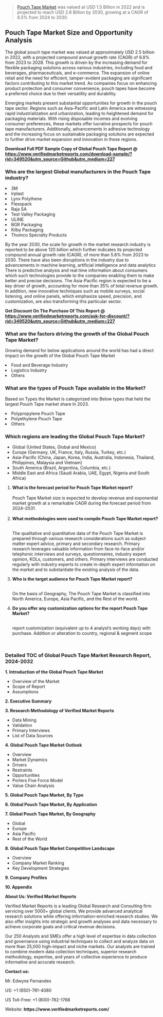 <blockquote><p><p><a href="https://www.verifiedmarketreports.com/download-sample/?rid=349520&utm_source=Github&utm_medium=227" target="_blank">Pouch Tape Market</a> was valued at USD 1.5 Billion in 2022 and is projected to reach USD 2.8 Billion by 2030, growing at a CAGR of 8.5% from 2024 to 2030.</p></blockquote><p><h2>Pouch Tape Market Size and Opportunity Analysis</h2><p>The global pouch tape market was valued at approximately USD 2.5 billion in 2022, with a projected compound annual growth rate (CAGR) of 6.8% from 2023 to 2028. This growth is driven by the increasing demand for flexible packaging solutions across various industries, including food and beverages, pharmaceuticals, and e-commerce. The expansion of online retail and the need for efficient, tamper-evident packaging are significant factors contributing to this market trend. As companies focus on enhancing product protection and consumer convenience, pouch tapes have become a preferred choice due to their versatility and durability.</p><p>Emerging markets present substantial opportunities for growth in the pouch tape sector. Regions such as Asia-Pacific and Latin America are witnessing rapid industrialization and urbanization, leading to heightened demand for packaging materials. With rising disposable incomes and evolving consumer preferences, these markets offer lucrative prospects for pouch tape manufacturers. Additionally, advancements in adhesive technology and the increasing focus on sustainable packaging solutions are expected to further drive market expansion and innovation in these regions.</p></p><p class=""><strong>Download Full PDF Sample Copy of Global Pouch Tape Report @ <a href="https://www.verifiedmarketreports.com/download-sample/?rid=349520&amp;utm_source=Github&amp;utm_medium=227" target="_blank">https://www.verifiedmarketreports.com/download-sample/?rid=349520&amp;utm_source=Github&amp;utm_medium=227</a></strong></p><h3 id="" class="">Who are the largest Global manufacturers in the Pouch Tape industry?</h3><p><li>3M</li><li> Irplast</li><li> Lynx Polythene</li><li> Flexopack</li><li> Raja SA</li><li> Test Valley Packaging</li><li> ULINE</li><li> BGR Packaging</li><li> Kilby Packaging</li><li> Thomco Specialty Products</li></p><div class=""><div class="" dir="" data-message-author-role="" data-message-id="" data-message-model-slug=""><div class=""><div class=""><div class=""><div class="" dir="" data-message-author-role="" data-message-id="" data-message-model-slug=""><div class=""><div class=""><p>By the year 2030, the scale for growth in the market research industry is reported to be above 120 billion which further indicates its projected compound annual growth rate (CAGR), of more than 5.8% from 2023 to 2030. There have also been disruptions in the industry due to advancements in machine learning, artificial intelligence and data analytics There is predictive analysis and real time information about consumers which such technologies provide to the companies enabling them to make better and precise decisions. The Asia-Pacific region is expected to be a key driver of growth, accounting for more than 35% of total revenue growth. In addition, new innovative techniques such as mobile surveys, social listening, and online panels, which emphasize speed, precision, and customization, are also transforming this particular sector.</p><p><strong>Get Discount On The Purchase Of This Report @&nbsp; <a href="https://www.verifiedmarketreports.com/ask-for-discount/?rid=349520&amp;utm_source=Github&amp;utm_medium=227" target="_blank">https://www.verifiedmarketreports.com/ask-for-discount/?rid=349520&amp;utm_source=Github&amp;utm_medium=227</a></strong></p></div></div></div></div></div></div></div></div><h3 id="" class="">What are the factors driving the growth of the Global Pouch Tape Market?</h3><p id="" class="">Growing demand for below applications around the world has had a direct impact on the growth of the Global Pouch Tape Market</p><p id="" class=""><li>Food and Beverage Industry</li><li> Logistics Industry</li><li> Others</li></p><h3 id="" class="">What are the types of Pouch Tape available in the Market?</h3><p id="" class="">Based on Types the Market is categorized into Below types that held the largest Pouch Tape market share In 2023.</p><p id="" class=""><li>Polypropylene Pouch Tape</li><li> Polyethylene Pouch Tape</li><li> Others</li></p><h3 id="" class="">Which regions are leading the Global Pouch Tape Market?</h3><ul><li>Global (United States, Global and Mexico)</li><li>Europe (Germany, UK, France, Italy, Russia, Turkey, etc.)</li><li>Asia-Pacific (China, Japan, Korea, India, Australia, Indonesia, Thailand, Philippines, Malaysia and Vietnam)</li><li>South America (Brazil, Argentina, Columbia, etc.)</li><li>Middle East and Africa (Saudi Arabia, UAE, Egypt, Nigeria and South Africa)</li></ul><p><ol><li><strong>What is the forecast period for Pouch Tape Market report?<br /></strong><br /><span data-sheets-root="1" data-sheets-value="{&quot;1&quot;:2,&quot;2&quot;:&quot;XXXX size is expected to develop revenue and exponential market growth at a remarkable CAGR during the forecast period from 2024&ndash;2030.&quot;}" data-sheets-userformat="{&quot;2&quot;:12674,&quot;4&quot;:{&quot;1&quot;:2,&quot;2&quot;:16776960},&quot;10&quot;:2,&quot;11&quot;:0,&quot;15&quot;:&quot;Arial&quot;,&quot;16&quot;:12}">Pouch Tape Market size is expected to develop revenue and exponential market growth at a remarkable CAGR during the forecast period from 2024&ndash;2031.</span><br /><br /></li><li><strong>What methodologies were used to compile Pouch Tape Market report?<br /><br /></strong><p>The qualitative and quantitative data of the&nbsp;Pouch Tape Market is prepared through various research considerations such as subject matter expert advice, primary and secondary research. Primary research leverages valuable information from face-to-face and/or telephonic interviews and surveys, questionnaires, industry expert opinion, KOLs, customers, and others. Primary interviews are conducted regularly with industry experts to create in-depth expert information on the market and to substantiate the existing analysis of the data.&nbsp;</p></li><li><strong>Who is the target audience for Pouch Tape Market report?<br /><br /></strong><p>On the basis of Geography, The&nbsp;Pouch Tape Market is classified into North America, Europe, Asia Pacific, and the Rest of the world.</p></li><li><strong>Do you offer any customization options for the report Pouch Tape Market?<br /><br /></strong><p>report customization (equivalent up to 4 analyst&rsquo;s working days) with purchase. Addition or alteration to country, regional &amp; segment scope</p><p>&nbsp;</p></li></ol></p><h3 id="" class="">Detailed TOC of Global Pouch Tape Market Research Report, 2024-2032</h3><p id="" class=""><strong>1. Introduction of the Global Pouch Tape Market</strong></p><ul><li>Overview of the Market</li><li>Scope of Report</li><li>Assumptions</li></ul><p id="" class=""><strong>2. Executive Summary</strong></p><p id="" class=""><strong>3. Research Methodology of&nbsp;Verified Market Reports</strong></p><ul><li>Data Mining</li><li>Validation</li><li>Primary Interviews</li><li>List of Data Sources</li></ul><p id="" class=""><strong>4. Global Pouch Tape Market Outlook</strong></p><ul><li>Overview</li><li>Market Dynamics</li><li>Drivers</li><li>Restraints</li><li>Opportunities</li><li>Porters Five Force Model</li><li>Value Chain Analysis</li></ul><p id="" class=""><strong>5. Global Pouch Tape Market, By&nbsp;Type</strong></p><p id="" class=""><strong>6. Global Pouch Tape Market, By Application</strong></p><p id="" class=""><strong>7. Global Pouch Tape Market, By Geography</strong></p><ul><li>Global</li><li>Europe</li><li>Asia Pacific</li><li>Rest of the World</li></ul><p id="" class=""><strong>8. Global Pouch Tape Market Competitive Landscape</strong></p><ul><li>Overview</li><li>Company Market Ranking</li><li>Key Development Strategies</li></ul><p id="" class=""><strong>9. Company Profiles</strong></p><p id="" class=""><strong>10. Appendix</strong></p><p id="" class=""><strong>About Us: Verified Market Reports</strong></p><p id="" class="">Verified Market Reports is a leading Global Research and Consulting firm servicing over 5000+ global clients. We provide advanced analytical research solutions while offering information-enriched research studies. We also offer insights into strategic and growth analyses and data necessary to achieve corporate goals and critical revenue decisions.</p><p id="" class="">Our 250 Analysts and SMEs offer a high level of expertise in data collection and governance using industrial techniques to collect and analyze data on more than 25,000 high-impact and niche markets. Our analysts are trained to combine modern data collection techniques, superior research methodology, expertise, and years of collective experience to produce informative and accurate research.</p><p id="" class=""><strong>Contact us:</strong></p><p id="" class="">Mr. Edwyne Fernandes</p><p id="" class="">US: +1 (650)-781-4080</p><p id="" class="">US Toll-Free: +1 (800)-782-1768</p><p id="" class="">Website: <a target="" data-test-app-aware-link=""><strong>https://www.verifiedmarketreports.com/</strong></a></p>
